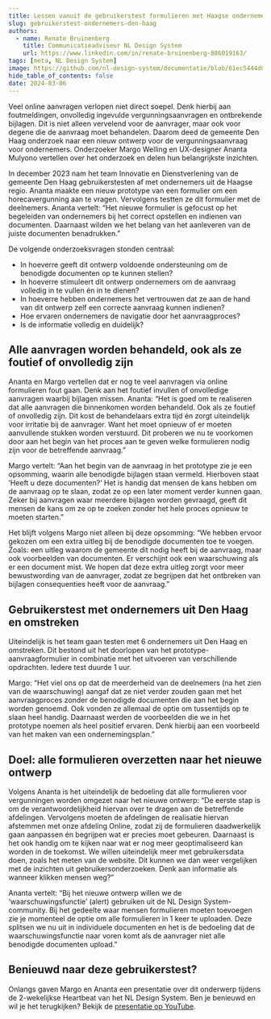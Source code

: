 ```yaml
---
title: Lessen vanuit de gebruikerstest formulieren met Haagse ondernemers
slug: gebruikerstest-ondernemers-den-haag
authors:
  - name: Renate Bruinenberg
    title: Communicatieadviseur NL Design System
    url: https://www.linkedin.com/in/renate-bruinenberg-886019163/
tags: [meta, NL Design System]
image: https://github.com/nl-design-system/documentatie/blob/61ec5444d0337f3bb8a0c85ba4c3111a0b99b32c/lessen-gebruikerstest.png?raw=true
hide_table_of_contents: false
date: 2024-03-06
---
```


Veel online aanvragen verlopen niet direct soepel. Denk hierbij aan foutmeldingen, onvolledig ingevulde vergunningsaanvragen en ontbrekende bijlagen. Dit is niet alleen vervelend voor de aanvrager, maar ook voor degene die de aanvraag moet behandelen. Daarom deed de gemeente Den Haag onderzoek naar een nieuw ontwerp voor de vergunningsaanvraag voor ondernemers. Onderzoeker Margo Welling en UX-designer Ananta Mulyono vertellen over het onderzoek en delen hun belangrijkste inzichten.

<!-- truncate -->

In december 2023 nam het team Innovatie en Dienstverlening van de gemeente Den Haag gebruikerstesten af met ondernemers uit de Haagse regio. Ananta maakte een nieuw prototype van een formulier om een horecavergunning aan te vragen. Vervolgens testten ze dit formulier met de deelnemers. Ananta vertelt: “Het nieuwe formulier is gefocust op het begeleiden van ondernemers bij het correct opstellen en indienen van documenten. Daarnaast wilden we het belang van het aanleveren van de juiste documenten benadrukken.”

De volgende onderzoeksvragen stonden centraal:

- In hoeverre geeft dit ontwerp voldoende ondersteuning om de benodigde documenten op te kunnen stellen?
- In hoeverre stimuleert dit ontwerp ondernemers om de aanvraag volledig in te vullen én in te dienen?
- In hoeverre hebben ondernemers het vertrouwen dat ze aan de hand van dit ontwerp zelf een correcte aanvraag kunnen indienen?
- Hoe ervaren ondernemers de navigatie door het aanvraagproces?
- Is de informatie volledig en duidelijk?

## Alle aanvragen worden behandeld, ook als ze foutief of onvolledig zijn

Ananta en Margo vertellen dat er nog te veel aanvragen via online formulieren fout gaan. Denk aan het foutief invullen of onvolledige aanvragen waarbij bijlagen missen. Ananta: “Het is goed om te realiseren dat alle aanvragen die binnenkomen worden behandeld. Ook als ze foutief of onvolledig zijn. Dit kost de behandelaars extra tijd én zorgt uiteindelijk voor irritatie bij de aanvrager. Want het moet opnieuw of er moeten aanvullende stukken worden verstuurd. Dit proberen we nu te voorkomen door aan het begin van het proces aan te geven welke formulieren nodig zijn voor de betreffende aanvraag.”

Margo vertelt: “Aan het begin van de aanvraag in het prototype zie je een opsomming, waarin alle benodigde bijlagen staan vermeld. Hierboven staat ‘Heeft u deze documenten?’ Het is handig dat mensen de kans hebben om de aanvraag op te slaan, zodat ze op een later moment verder kunnen gaan. Zeker bij aanvragen waar meerdere bijlagen worden gevraagd, geeft dit mensen de kans om ze op te zoeken zonder het hele proces opnieuw te moeten starten.”

Het blijft volgens Margo niet alleen bij deze opsomming: “We hebben ervoor gekozen om een extra uitleg bij de benodigde documenten toe te voegen. Zoals: een uitleg waarom de gemeente dit nodig heeft bij de aanvraag, maar ook voorbeelden van documenten. Er verschijnt ook een waarschuwing als er een document mist. We hopen dat deze extra uitleg zorgt voor meer bewustwording van de aanvrager, zodat ze begrijpen dat het ontbreken van bijlagen consequenties heeft voor de aanvraag.”

## Gebruikerstest met ondernemers uit Den Haag en omstreken

Uiteindelijk is het team gaan testen met 6 ondernemers uit Den Haag en omstreken. Dit bestond uit het doorlopen van het prototype-aanvraagformulier in combinatie met het uitvoeren van verschillende opdrachten. Iedere test duurde 1 uur.

Margo: “Het viel ons op dat de meerderheid van de deelnemers (na het zien van de waarschuwing) aangaf dat ze niet verder zouden gaan met het aanvraagproces zonder de benodigde documenten die aan het begin worden genoemd. Ook vonden ze allemaal de optie om tussentijds op te slaan heel handig. Daarnaast werden de voorbeelden die we in het prototype noemen als heel positief ervaren. Denk hierbij aan een voorbeeld van het maken van een ondernemingsplan.”

## Doel: alle formulieren overzetten naar het nieuwe ontwerp

Volgens Ananta is het uiteindelijk de bedoeling dat alle formulieren voor vergunningen worden omgezet naar het nieuwe ontwerp: “De eerste stap is om de verantwoordelijkheid hiervan over te dragen aan de betreffende afdelingen. Vervolgens moeten de afdelingen de realisatie hiervan afstemmen met onze afdeling Online, zodat zij de formulieren daadwerkelijk gaan aanpassen én begrijpen wat er precies moet gebeuren. Daarnaast is het ook handig om te kijken naar wat er nog meer geoptimaliseerd kan worden in de toekomst. We willen uiteindelijk meer met gebruikersdata doen, zoals het meten van de website. Dit kunnen we dan weer vergelijken met de inzichten uit gebruikersonderzoeken. Denk aan informatie als wanneer klikken mensen weg?”

Ananta vertelt: “Bij het nieuwe ontwerp willen we de ‘waarschuwingsfunctie’ (alert) gebruiken uit de NL Design System-community. Bij het gedeelte waar mensen formulieren moeten toevoegen zie je momenteel de optie om alle formulieren in 1 keer te uploaden. Deze splitsen we nu uit in individuele documenten en het is de bedoeling dat de waarschuwingsfunctie naar voren komt als de aanvrager niet alle benodigde documenten upload.”

## Benieuwd naar deze gebruikerstest?

Onlangs gaven Margo en Ananta een presentatie over dit onderwerp tijdens de 2-wekelijkse Heartbeat van het NL Design System. Ben je benieuwd en wil je het terugkijken? Bekijk de [presentatie op YouTube](https://www.youtube.com/watch?v=CQE3DZ2Gx9E&t=1466s).
